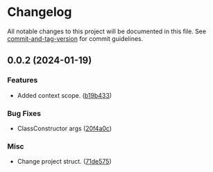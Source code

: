 # Changelog

All notable changes to this project will be documented in this file. See [commit-and-tag-version](https://github.com/absolute-version/commit-and-tag-version) for commit guidelines.

## 0.0.2 (2024-01-19)


### Features

* Added context scope. ([b19b433](https://github.com/LzpTec/di/commit/b19b4338c4ce5a5467d122bffb6c7d9e4094c030))


### Bug Fixes

* ClassConstructor args ([20f4a0c](https://github.com/LzpTec/di/commit/20f4a0c7c7513203589b79f5a3a88c3efdc1e35f))


### Misc

* Change project struct. ([71de575](https://github.com/LzpTec/di/commit/71de575c91ba92dff9efe93947fa340dfd5c1456))
